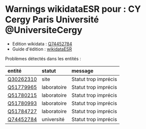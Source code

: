 Warnings wikidataESR pour : CY Cergy Paris Université @UniversiteCergy
================

- Edition wikidata : [Q74452784](https://www.wikidata.org/wiki/Q74452784)
- Guide d'édition : [wikidataESR](https://github.com/cpesr/wikidataESR/)



Problèmes détectés dans les entités :

|entité                                               |statut      |message              |
|:----------------------------------------------------|:-----------|:--------------------|
|[Q30262310](https://www.wikidata.org/wiki/Q30262310) |site        |Statut trop imprécis |
|[Q51779965](https://www.wikidata.org/wiki/Q51779965) |laboratoire |Statut trop imprécis |
|[Q51780215](https://www.wikidata.org/wiki/Q51780215) |laboratoire |Statut trop imprécis |
|[Q51780993](https://www.wikidata.org/wiki/Q51780993) |laboratoire |Statut trop imprécis |
|[Q51784727](https://www.wikidata.org/wiki/Q51784727) |laboratoire |Statut trop imprécis |
|[Q74452784](https://www.wikidata.org/wiki/Q74452784) |université  |Statut trop imprécis |
